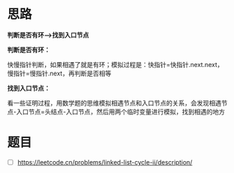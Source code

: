 # 思路

**判断是否有环——>找到入口节点** 

**判断是否有环：**    

​	快慢指针判断，如果相遇了就是有环；模拟过程是：快指针=快指针.next.next，慢指针=慢指针.next，再判断是否相等 

**找到入口节点：**    

​	看一些证明过程，用数学题的思维模拟相遇节点和入口节点的关系，会发现相遇节点-入口节点=头结点-入口节点，然后用两个临时变量进行模拟，找到相遇的地方

# 题目

- [ ] https://leetcode.cn/problems/linked-list-cycle-ii/description/